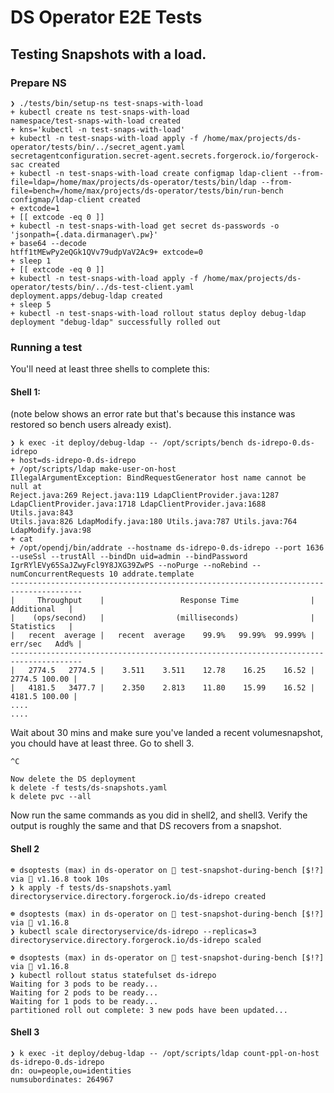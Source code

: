 # DS Operator E2E Tests

## Testing Snapshots with a load.

### Prepare NS

```
❯ ./tests/bin/setup-ns test-snaps-with-load
+ kubectl create ns test-snaps-with-load
namespace/test-snaps-with-load created
+ kns='kubectl -n test-snaps-with-load'
+ kubectl -n test-snaps-with-load apply -f /home/max/projects/ds-operator/tests/bin/../secret_agent.yaml
secretagentconfiguration.secret-agent.secrets.forgerock.io/forgerock-sac created
+ kubectl -n test-snaps-with-load create configmap ldap-client --from-file=ldap=/home/max/projects/ds-operator/tests/bin/ldap --from-file=bench=/home/max/projects/ds-operator/tests/bin/run-bench
configmap/ldap-client created
+ extcode=1
+ [[ extcode -eq 0 ]]
+ kubectl -n test-snaps-with-load get secret ds-passwords -o 'jsonpath={.data.dirmanager\.pw}'
+ base64 --decode
htff1tMEwPy2eQGk1QVv79udpVaV2Ac9+ extcode=0
+ sleep 1
+ [[ extcode -eq 0 ]]
+ kubectl -n test-snaps-with-load apply -f /home/max/projects/ds-operator/tests/bin/../ds-test-client.yaml
deployment.apps/debug-ldap created
+ sleep 5
+ kubectl -n test-snaps-with-load rollout status deploy debug-ldap
deployment "debug-ldap" successfully rolled out
```
### Running a test

You'll need at least three shells to complete this:

#### Shell 1:
(note below shows an error rate but that's because this instance was restored so bench users already exist).
```
❯ k exec -it deploy/debug-ldap -- /opt/scripts/bench ds-idrepo-0.ds-idrepo
+ host=ds-idrepo-0.ds-idrepo
+ /opt/scripts/ldap make-user-on-host
IllegalArgumentException: BindRequestGenerator host name cannot be null at
Reject.java:269 Reject.java:119 LdapClientProvider.java:1287
LdapClientProvider.java:1718 LdapClientProvider.java:1688 Utils.java:843
Utils.java:826 LdapModify.java:180 Utils.java:787 Utils.java:764
LdapModify.java:98
+ cat
+ /opt/opendj/bin/addrate --hostname ds-idrepo-0.ds-idrepo --port 1636 --useSsl --trustAll --bindDn uid=admin --bindPassword IgrRYlEVy65SaJZwyFcl9Y8JXG39ZwPS --noPurge --noRebind --numConcurrentRequests 10 addrate.template
--------------------------------------------------------------------------------------
|     Throughput    |                 Response Time                |    Additional   |
|    (ops/second)   |                (milliseconds)                |    Statistics   |
|   recent  average |   recent  average    99.9%   99.99%  99.999% |  err/sec   Add% |
--------------------------------------------------------------------------------------
|   2774.5   2774.5 |    3.511    3.511    12.78    16.25    16.52 |   2774.5 100.00 |
|   4181.5   3477.7 |    2.350    2.813    11.80    15.99    16.52 |   4181.5 100.00 |
....
....
```

Wait about 30 mins and make sure you've landed a recent volumesnapshot, you chould have at least three. Go to shell 3.

```
^C

Now delete the DS deployment
k delete -f tests/ds-snapshots.yaml
k delete pvc --all
```

Now run the same commands as you did in shell2, and shell3. Verify the output is roughly the same and that DS recovers from a snapshot.

#### Shell 2

```
☸ dsoptests (max) in ds-operator on  test-snapshot-during-bench [$!?] via 🐹 v1.16.8 took 10s
❯ k apply -f tests/ds-snapshots.yaml
directoryservice.directory.forgerock.io/ds-idrepo created

☸ dsoptests (max) in ds-operator on  test-snapshot-during-bench [$!?] via 🐹 v1.16.8
❯ kubectl scale directoryservice/ds-idrepo --replicas=3
directoryservice.directory.forgerock.io/ds-idrepo scaled

☸ dsoptests (max) in ds-operator on  test-snapshot-during-bench [$!?] via 🐹 v1.16.8
❯ kubectl rollout status statefulset ds-idrepo
Waiting for 3 pods to be ready...
Waiting for 2 pods to be ready...
Waiting for 1 pods to be ready...
partitioned roll out complete: 3 new pods have been updated...
```
#### Shell 3
```
❯ k exec -it deploy/debug-ldap -- /opt/scripts/ldap count-ppl-on-host ds-idrepo-0.ds-idrepo
dn: ou=people,ou=identities
numsubordinates: 264967
```
